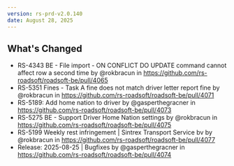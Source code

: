 ```yaml
---
version: rs-prd-v2.0.140
date: August 28, 2025
---
```


## What's Changed
* RS-4343 BE - File import - ON CONFLICT DO UPDATE command cannot affect row a second time by @rokbracun in https://github.com/rs-roadsoft/roadsoft-be/pull/4065
* RS-5351 Fines - Task A fine does not match driver letter report fine by @rokbracun in https://github.com/rs-roadsoft/roadsoft-be/pull/4071
* RS-5189: Add home nation to driver by @gasperthegracner in https://github.com/rs-roadsoft/roadsoft-be/pull/4073
* RS-5275 BE - Support Driver Home Nation settings by @rokbracun in https://github.com/rs-roadsoft/roadsoft-be/pull/4075
* RS-5199 Weekly rest infringement | Sintrex Transport Service bv by @rokbracun in https://github.com/rs-roadsoft/roadsoft-be/pull/4077
* Release: 2025-08-25 | Bugfixes by @gasperthegracner in https://github.com/rs-roadsoft/roadsoft-be/pull/4074